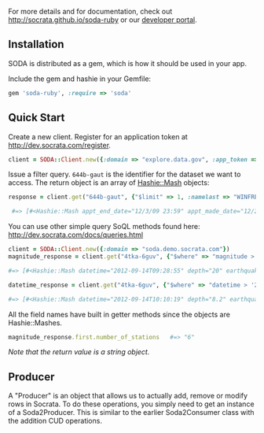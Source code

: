 For more details and for documentation, check out <http://socrata.github.io/soda-ruby> or our [developer portal](http://dev.socrata.com).

## Installation

SODA is distributed as a gem, which is how it should be used in your app.

Include the gem and hashie in your Gemfile:

```ruby
gem 'soda-ruby', :require => 'soda'
```

## Quick Start

Create a new client. Register for an application token at <http://dev.socrata.com/register>.

```ruby
client = SODA::Client.new({:domain => "explore.data.gov", :app_token => "CGxadgoQlgQSev4zyUh5aR5J3"})
```

Issue a filter query. `644b-gaut` is the identifier for the dataset we want to access. The return object is an array of [Hashie::Mash](https://github.com/intridea/hashie) objects:

```ruby
response = client.get("644b-gaut", {"$limit" => 1, :namelast => "WINFREY", :namefirst => "OPRAH"})

 #=> [#<Hashie::Mash appt_end_date="12/3/09 23:59" appt_made_date="12/2/09 18:05" appt_start_date="12/3/09 9:30" caller_name_first="SALLY" caller_name_last="ARMBRUSTER" last_updatedby="J7" lastentrydate="12/2/09 18:05" meeting_loc="WH" meeting_room="DIP ROOM" namefirst="OPRAH" namelast="WINFREY" post="WIN" release_date=1269586800 terminal_suffix="J7" total_people="10" type_of_access="VA" uin="U60816" visitee_namefirst="SEMONTI" visitee_namelast="STEPHENS">]
```

You can use other simple query SoQL methods found here: <http://dev.socrata.com/docs/queries.html>

```ruby
client = SODA::Client.new({:domain => "soda.demo.socrata.com"})
magnitude_response = client.get("4tka-6guv", {"$where" => "magnitude > '3.0'"})

#=> [#<Hashie::Mash datetime="2012-09-14T09:28:55" depth="20" earthquake_id="12258012" location=#<Hashie::Mash latitude="19.7859" longitude="-64.0849" needs_recoding=false> magnitude="3.1" number_of_stations="6" region="north of the Virgin Islands" source="pr" version="0">, #<Hashie::Mash datetime="2012-09-14T07:58:39" depth="74" earthquake_id="12258011" location=#<Hashie::Mash latitude="19.5907" longitude="-64.1723" needs_recoding=false> magnitude="3.3" number_of_stations="4" region="Virgin Islands region" source="pr" version="0">, ... ]

datetime_response = client.get("4tka-6guv", {"$where" => "datetime > '2012-09-14T09:28:55' AND datetime < '2012-12-25T09:00:00'"})

#=> [#<Hashie::Mash datetime="2012-09-14T10:10:19" depth="8.2" earthquake_id="00388609" location=#<Hashie::Mash latitude="36.9447" longitude="-117.6778" needs_recoding=false> magnitude="1.7" number_of_stations="29" region="Northern California" source="nn" version="9">, #<Hashie::Mash datetime="2012-09-14T10:06:11" depth="6.4" earthquake_id="00388607" location=#<Hashie::Mash latitude="36.9417" longitude="-117.6903" needs_recoding=false> magnitude="1.7" number_of_stations="29" region="Central California" source="nn" version="9">, ... ]
```

All the field names have built in getter methods since the objects are Hashie::Mashes.

```ruby
magnitude_response.first.number_of_stations   #=> "6"
```
*Note that the return value is a string object.*

## Producer

A "Producer" is an object that allows us to actually add, remove or modify rows in Socrata. To do these operations, you simply need to get an instance of a Soda2Producer. This is similar to the earlier Soda2Consumer class with the addition CUD operations.
